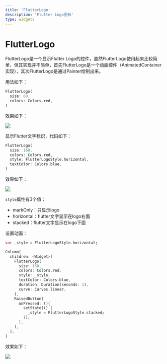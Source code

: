 ```yaml
---
title: 'FlutterLogo'
description: 'Flutter Logo图标'
type: widgets
---
```


# FlutterLogo

FlutterLogo是一个显示Flutter Logo的控件，虽然FlutterLogo使用起来比较简单，但其实现并不简单，首先FlutterLogo是一个动画控件（AnimatedContainer实现），其次FlutterLogo是通过Painter绘制出来。



用法如下：

```dart
FlutterLogo(
  size: 60,
  colors: Colors.red,
)
```

效果如下：

![](http://img.laomengit.com/image-20200509140009597.png)

显示Flutter文字标识，代码如下：

```dart
FlutterLogo(
  size: 160,
  colors: Colors.red,
  style: FlutterLogoStyle.horizontal,
  textColor: Colors.blue,
)
```

效果如下：

![](http://img.laomengit.com/image-20200509140135484.png)

`style`属性有3个值：

-  markOnly：只显示logo
-  horizontal：flutter文字显示在logo右面
-  stacked：flutter文字显示在logo下面



设置动画：

```dart
var _style = FlutterLogoStyle.horizontal;

Column(
  children: <Widget>[
    FlutterLogo(
      size: 160,
      colors: Colors.red,
      style: _style,
      textColor: Colors.blue,
      duration: Duration(seconds: 1),
      curve: Curves.linear,
    ),
    RaisedButton(
      onPressed: (){
        setState(() {
          _style = FlutterLogoStyle.stacked;
        });
      },
    ),
  ],
)
```

效果如下：

![](http://img.laomengit.com/FlutterLogo.gif)